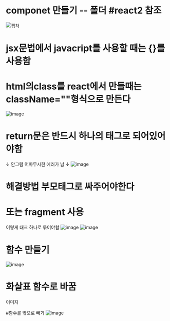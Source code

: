 # componet 만들기 -- 폴더 #react2 참조
![캡처](https://github.com/asso123/REACT--MEMO/assets/129017021/7bcbb856-db3a-42a8-ab9f-c5bc241d73b0)

# jsx문법에서 javacript를 사용할 때는 {}를 사용함
# html의class를 react에서 만들때는  className=""형식으로 만든다
![image](https://github.com/asso123/REACT--MEMO/assets/129017021/33c3aae7-0de4-4cac-8f95-1d90264a7f93)


# return문은 반드시 하나의 태그로 되어있어야함
 ↓ 안그럼 어마무시한 에러가 남 ↓
![image](https://github.com/asso123/REACT--MEMO/assets/129017021/0eda9a60-059f-4a4f-9061-3d8be2b8da63)

# 해결방법 부모태그로 싸주어야한다
# <div>또는 fragment 사용
  이렇게 태크 하나로 묶어야함
![image](https://github.com/asso123/REACT--MEMO/assets/129017021/a2b29272-1fa3-46f0-aa6e-b9d7f69b346b)
![image](https://github.com/asso123/REACT--MEMO/assets/129017021/7ebde194-cc50-4b75-ab04-bbc6e57ee10a)

# 함수 만들기
![image](https://github.com/asso123/REACT--MEMO/assets/129017021/ab585c18-3dfd-49c7-911d-5504361b70d8)

 # 화살표 함수로 바꿈
 이미지
 
 #함수를 밖으로 빼기
 ![image](https://github.com/asso123/REACT--MEMO/assets/129017021/9f7579a9-de5f-46d9-97df-0d8229624cc0)
